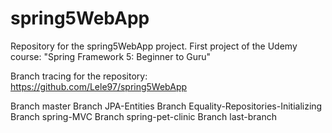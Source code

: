 # spring5WebApp
Repository for the spring5WebApp project. First project of the Udemy course: "Spring Framework 5: Beginner to Guru"

Branch tracing for the repository: https://github.com/Lele97/spring5WebApp

Branch master
Branch JPA-Entities
Branch Equality-Repositories-Initializing
Branch spring-MVC
Branch spring-pet-clinic
Branch last-branch

